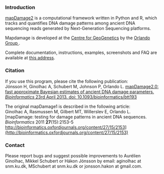 ### Introduction
[mapDamage2](http://geogenetics.ku.dk/publications/mapdamage/) is a computational framework written in Python and R, which tracks and quantifies DNA damage patterns 
among ancient DNA sequencing reads generated by Next-Generation Sequencing platforms. 

Mapdamage is developed at the [Centre for GeoGenetics](http://geogenetics.ku.dk/) by the [Orlando Group ](http://geogenetics.ku.dk/research/research_groups/palaeomix_group/).


Complete documentation, instructions, examples, screenshots and FAQ are available at [this address](http://ginolhac.github.io/mapDamage/).


### Citation
If you use this program, please cite the following publication:  
Jónsson H, Ginolhac A, Schubert M, Johnson P, Orlando L.
[mapDamage2.0: fast approximate Bayesian estimates of ancient DNA damage parameters.
_Bioinformatics_ 23rd April 2013. doi: 10.1093/bioinformatics/btt193](http://bioinformatics.oxfordjournals.org/content/early/2013/04/23/bioinformatics.btt193.abstract)


The original mapDamage1 is described in the following article:  
Ginolhac A, Rasmussen M, Gilbert MT, Willerslev E, Orlando L.
[mapDamage: testing for damage patterns in ancient DNA sequences. _Bioinformatics_ 2011 **27**(15):2153-5
http://bioinformatics.oxfordjournals.org/content/27/15/2153](http://bioinformatics.oxfordjournals.org/content/27/15/2153)



### Contact
Please report bugs and suggest possible improvements to Aurélien Ginolhac, Mikkel Schubert or Hákon Jónsson by email:
aginolhac at snm.ku.dk, MSchubert at snm.ku.dk or jonsson.hakon at gmail.com.

